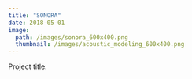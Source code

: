 ```yaml
---
title: "SONORA"
date: 2018-05-01
image: 
  path: /images/sonora_600x400.png
  thumbnail: /images/acoustic_modeling_600x400.png
---
```


Project title: 
